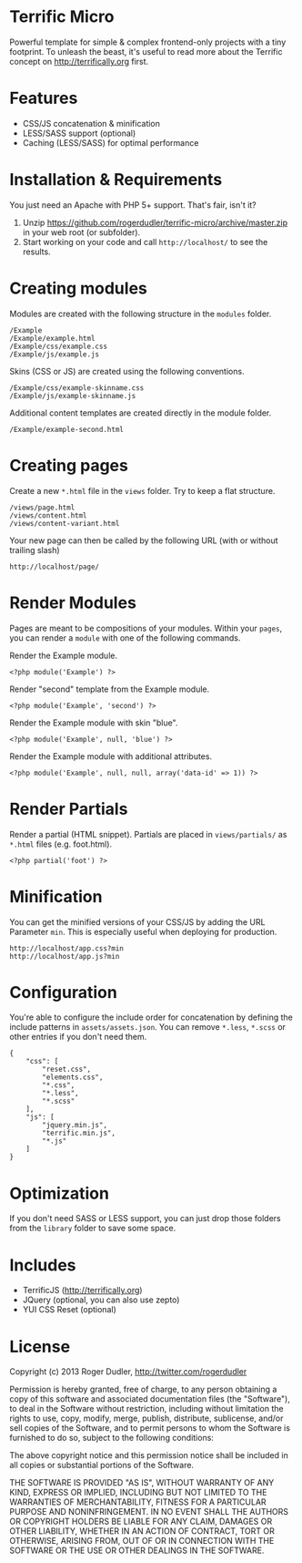 Terrific Micro
==============

Powerful template for simple & complex frontend-only projects with a tiny footprint. To unleash the beast, it's useful to read more about the Terrific concept on http://terrifically.org first.

Features
========
* CSS/JS concatenation & minification
* LESS/SASS support (optional)
* Caching (LESS/SASS) for optimal performance

Installation & Requirements
===========================

You just need an Apache with PHP 5+ support. That's fair, isn't it?

1. Unzip https://github.com/rogerdudler/terrific-micro/archive/master.zip in your web root (or subfolder).
2. Start working on your code and call `http://localhost/` to see the results.

Creating modules
================

Modules are created with the following structure in the `modules` folder.

    /Example
    /Example/example.html
    /Example/css/example.css
    /Example/js/example.js
    
Skins (CSS or JS) are created using the following conventions.

    /Example/css/example-skinname.css
    /Example/js/example-skinname.js

Additional content templates are created directly in the module folder.
    
    /Example/example-second.html

Creating pages
==============

Create a new `*.html` file in the `views` folder. Try to keep a flat structure.

    /views/page.html
    /views/content.html
    /views/content-variant.html
    
Your new page can then be called by the following URL (with or without trailing slash)

    http://localhost/page/
    
Render Modules
==============

Pages are meant to be compositions of your modules. Within your `pages`, you can render a `module` with one of the following commands.

Render the Example module.

    <?php module('Example') ?>

Render "second" template from the Example module.

    <?php module('Example', 'second') ?>

Render the Example module with skin "blue".

    <?php module('Example', null, 'blue') ?>
 
Render the Example module with additional attributes.

    <?php module('Example', null, null, array('data-id' => 1)) ?>
    
Render Partials
===============

Render a partial (HTML snippet). Partials are placed in `views/partials/` as `*.html` files (e.g. foot.html).

    <?php partial('foot') ?>
    
Minification
============

You can get the minified versions of your CSS/JS by adding the URL Parameter `min`. This is especially useful when deploying for production.

    http://localhost/app.css?min
    http://localhost/app.js?min
    
Configuration
=============

You're able to configure the include order for concatenation by defining the include patterns in `assets/assets.json`. You can remove `*.less`, `*.scss` or other entries if you don't need them.

    {
        "css": [
            "reset.css",
            "elements.css",
            "*.css",
            "*.less",
            "*.scss"
        ],
        "js": [
            "jquery.min.js",
            "terrific.min.js",
            "*.js"
        ]
    }
    
Optimization
============

If you don't need SASS or LESS support, you can just drop those folders from the `library` folder to save some space.

Includes
========

* TerrificJS (http://terrifically.org)
* JQuery (optional, you can also use zepto)
* YUI CSS Reset (optional)

License
=======

Copyright (c) 2013 Roger Dudler, http://twitter.com/rogerdudler

Permission is hereby granted, free of charge, to any person obtaining
a copy of this software and associated documentation files (the
"Software"), to deal in the Software without restriction, including
without limitation the rights to use, copy, modify, merge, publish,
distribute, sublicense, and/or sell copies of the Software, and to
permit persons to whom the Software is furnished to do so, subject to
the following conditions:

The above copyright notice and this permission notice shall be
included in all copies or substantial portions of the Software.

THE SOFTWARE IS PROVIDED "AS IS", WITHOUT WARRANTY OF ANY KIND,
EXPRESS OR IMPLIED, INCLUDING BUT NOT LIMITED TO THE WARRANTIES OF
MERCHANTABILITY, FITNESS FOR A PARTICULAR PURPOSE AND
NONINFRINGEMENT. IN NO EVENT SHALL THE AUTHORS OR COPYRIGHT HOLDERS BE
LIABLE FOR ANY CLAIM, DAMAGES OR OTHER LIABILITY, WHETHER IN AN ACTION
OF CONTRACT, TORT OR OTHERWISE, ARISING FROM, OUT OF OR IN CONNECTION
WITH THE SOFTWARE OR THE USE OR OTHER DEALINGS IN THE SOFTWARE.
